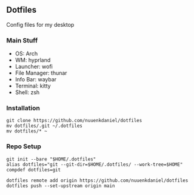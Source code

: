 ## Dotfiles ##
Config files for my desktop

### Main Stuff ###
* OS: Arch
* WM: hyprland
* Launcher: wofi
* File Manager: thunar
* Info Bar: waybar
* Terminal: kitty
* Shell: zsh

### Installation ###
```
git clone https://github.com/nuuenkdaniel/dotfiles
mv dotfiles/.git ~/.dotfiles
mv dotfiles/* ~
```
### Repo Setup ###
```
git init --bare "$HOME/.dotfiles"
alias dotfiles="git --git-dir=$HOME/.dotfiles/ --work-tree=$HOME"
compdef dotfiles=git

dotfiles remote add origin https://github.com/nuuenkdaniel/dotfiles
dotfiles push --set-upstream origin main
```
